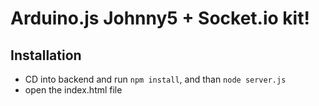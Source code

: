# Arduino.js Johnny5 + Socket.io kit!

## Installation

* CD into backend and run `npm install`, and than `node server.js`
* open the index.html file